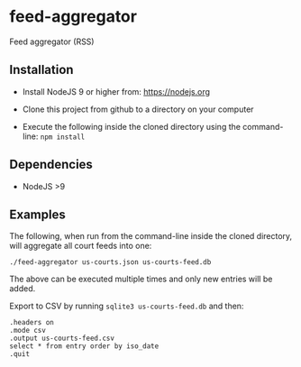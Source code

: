 # feed-aggregator
Feed aggregator (RSS)

## Installation 

 * Install NodeJS 9 or higher from: https://nodejs.org

 * Clone this project from github to a directory on your computer

 * Execute the following inside the cloned directory using the command-line: `npm install`

## Dependencies

 * NodeJS >9

## Examples

The following, when run from the command-line inside the cloned directory, will aggregate all court feeds into one:

```
./feed-aggregator us-courts.json us-courts-feed.db
```

The above can be executed multiple times and only new entries will be added.

Export to CSV by running `sqlite3 us-courts-feed.db` and then:

```
.headers on
.mode csv
.output us-courts-feed.csv
select * from entry order by iso_date
.quit
```

